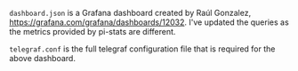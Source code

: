 `dashboard.json` is a Grafana dashboard created by Raúl Gonzalez, https://grafana.com/grafana/dashboards/12032.  I've updated the queries as the metrics provided by pi-stats are different.

`telegraf.conf` is the full telegraf configuration file that is required for the above dashboard.
